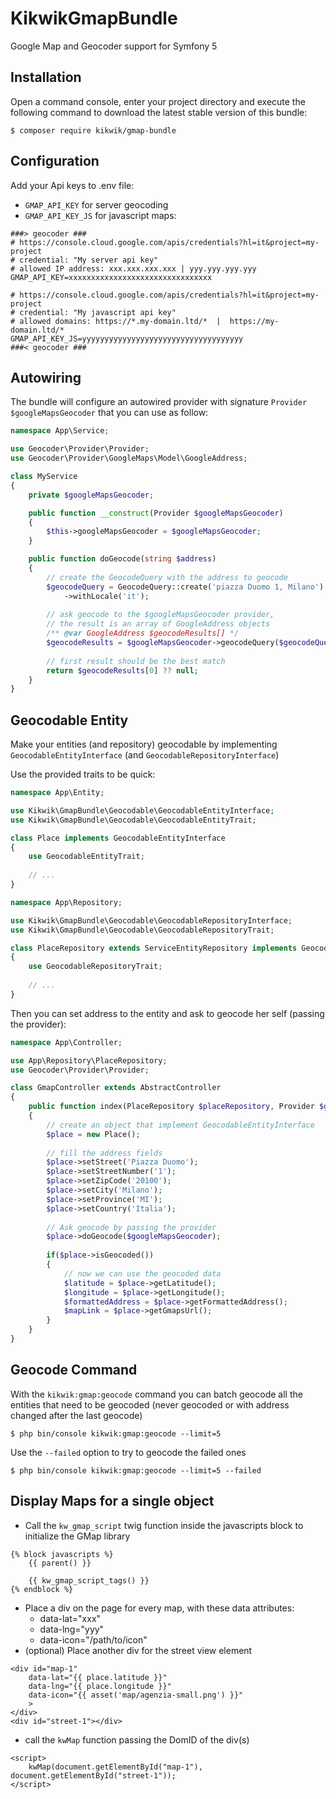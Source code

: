 KikwikGmapBundle
================

Google Map and Geocoder support for Symfony 5



Installation
------------

Open a command console, enter your project directory and execute the
following command to download the latest stable version of this bundle:

```console
$ composer require kikwik/gmap-bundle
```

Configuration
-------------

Add your Api keys to .env file: 
- `GMAP_API_KEY` for server geocoding 
- `GMAP_API_KEY_JS` for javascript maps:

```dotenv
###> geocoder ###
# https://console.cloud.google.com/apis/credentials?hl=it&project=my-project
# credential: "My server api key"
# allowed IP address: xxx.xxx.xxx.xxx | yyy.yyy.yyy.yyy
GMAP_API_KEY=xxxxxxxxxxxxxxxxxxxxxxxxxxxxxxxx

# https://console.cloud.google.com/apis/credentials?hl=it&project=my-project
# credential: "My javascript api key"
# allowed domains: https://*.my-domain.ltd/*  |  https://my-domain.ltd/*
GMAP_API_KEY_JS=yyyyyyyyyyyyyyyyyyyyyyyyyyyyyyyyyyyy
###< geocoder ###
```

Autowiring
----------

The bundle will configure an autowired provider with signature `Provider $googleMapsGeocoder` that you can use as follow:

```php
namespace App\Service;

use Geocoder\Provider\Provider;
use Geocoder\Provider\GoogleMaps\Model\GoogleAddress;

class MyService
{
    private $googleMapsGeocoder;

    public function __construct(Provider $googleMapsGeocoder)
    {
        $this->googleMapsGeocoder = $googleMapsGeocoder;
    }

    public function doGeocode(string $address)
    {
        // create the GeocodeQuery with the address to geocode
        $geocodeQuery = GeocodeQuery::create('piazza Duomo 1, Milano')
            ->withLocale('it');
            
        // ask geocode to the $googleMapsGeocoder provider,
        // the result is an array of GoogleAddress objects   
        /** @var GoogleAddress $geocodeResults[] */
        $geocodeResults = $googleMapsGeocoder->geocodeQuery($geocodeQuery);
        
        // first result should be the best match
        return $geocodeResults[0] ?? null;
    }
}
```

Geocodable Entity
-----------------

Make your entities (and repository) geocodable by implementing `GeocodableEntityInterface` (and `GeocodableRepositoryInterface`)

Use the provided traits to be quick:

```php
namespace App\Entity;

use Kikwik\GmapBundle\Geocodable\GeocodableEntityInterface;
use Kikwik\GmapBundle\Geocodable\GeocodableEntityTrait;

class Place implements GeocodableEntityInterface
{
    use GeocodableEntityTrait;
    
    // ...
}
```

```php
namespace App\Repository;

use Kikwik\GmapBundle\Geocodable\GeocodableRepositoryInterface;
use Kikwik\GmapBundle\Geocodable\GeocodableRepositoryTrait;

class PlaceRepository extends ServiceEntityRepository implements GeocodableRepositoryInterface
{
    use GeocodableRepositoryTrait;
    
    // ...
}
```

Then you can set address to the entity and ask to geocode her self (passing the provider):

```php
namespace App\Controller;

use App\Repository\PlaceRepository;
use Geocoder\Provider\Provider;

class GmapController extends AbstractController
{
    public function index(PlaceRepository $placeRepository, Provider $googleMapsGeocoder)
    {
        // create an object that implement GeocodableEntityInterface
        $place = new Place(); 
        
        // fill the address fields
        $place->setStreet('Piazza Duomo');
        $place->setStreetNumber('1');
        $place->setZipCode('20100');
        $place->setCity('Milano');
        $place->setProvince('MI');
        $place->setCountry('Italia');
        
        // Ask geocode by passing the provider
        $place->doGeocode($googleMapsGeocoder);
        
        if($place->isGeocoded())
        {
            // now we can use the geocoded data
            $latitude = $place->getLatitude();
            $longitude = $place->getLongitude();
            $formattedAddress = $place->getFormattedAddress();
            $mapLink = $place->getGmapsUrl();
        }
    }
}
```

Geocode Command
---------------

With the `kikwik:gmap:geocode` command you can batch geocode all the entities that need to be geocoded (never geocoded or with address changed after the last geocode) 

```console
$ php bin/console kikwik:gmap:geocode --limit=5
```

Use the `--failed` option to try to geocode the failed ones

```console
$ php bin/console kikwik:gmap:geocode --limit=5 --failed
```

Display Maps for a single object
--------------------------------

- Call the `kw_gmap_script` twig function inside the javascripts block to initialize the GMap library

```twig
{% block javascripts %}
    {{ parent() }}
 
    {{ kw_gmap_script_tags() }}
{% endblock %}
```

- Place a div on the page for every map, with these data attributes:
    - data-lat="xxx"
    - data-lng="yyy"
    - data-icon="/path/to/icon"
- (optional) Place another div for the street view element

```twig
<div id="map-1" 
    data-lat="{{ place.latitude }}" 
    data-lng="{{ place.longitude }}"
    data-icon="{{ asset('map/agenzia-small.png') }}"
    >
</div>
<div id="street-1"></div>
```

- call the `kwMap` function passing the DomID of the div(s)

```twig
<script>
    kwMap(document.getElementById("map-1"), document.getElementById("street-1"));
</script>
```